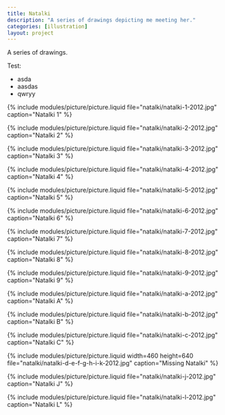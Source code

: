 ```yaml
---
title: Natalki
description: "A series of drawings depicting me meeting her."
categories: [illustration]
layout: project
---
```


A series of drawings.

Test:

- asda
- aasdas
- qwryy

{% include modules/picture/picture.liquid file="natalki/natalki-1-2012.jpg" caption="Natalki 1" %}

{% include modules/picture/picture.liquid file="natalki/natalki-2-2012.jpg" caption="Natalki 2" %}

{% include modules/picture/picture.liquid file="natalki/natalki-3-2012.jpg" caption="Natalki 3" %}

{% include modules/picture/picture.liquid file="natalki/natalki-4-2012.jpg" caption="Natalki 4" %}

{% include modules/picture/picture.liquid file="natalki/natalki-5-2012.jpg" caption="Natalki 5" %}

{% include modules/picture/picture.liquid file="natalki/natalki-6-2012.jpg" caption="Natalki 6" %}

{% include modules/picture/picture.liquid file="natalki/natalki-7-2012.jpg" caption="Natalki 7" %}

{% include modules/picture/picture.liquid file="natalki/natalki-8-2012.jpg" caption="Natalki 8" %}

{% include modules/picture/picture.liquid file="natalki/natalki-9-2012.jpg" caption="Natalki 9" %}

{% include modules/picture/picture.liquid file="natalki/natalki-a-2012.jpg" caption="Natalki A" %}

{% include modules/picture/picture.liquid file="natalki/natalki-b-2012.jpg" caption="Natalki B" %}

{% include modules/picture/picture.liquid file="natalki/natalki-c-2012.jpg" caption="Natalki C" %}

{% include modules/picture/picture.liquid width=460 height=640 file="natalki/natalki-d-e-f-g-h-i-k-2012.jpg" caption="Missing Natalki" %}

{% include modules/picture/picture.liquid file="natalki/natalki-j-2012.jpg" caption="Natalki J" %}

{% include modules/picture/picture.liquid file="natalki/natalki-l-2012.jpg" caption="Natalki L" %}
